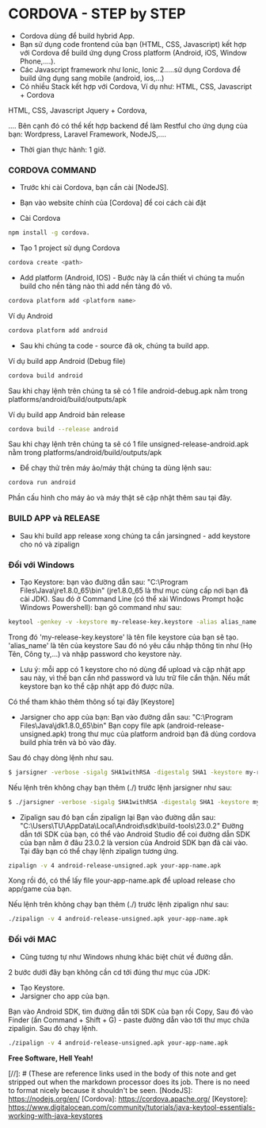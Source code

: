 # CORDOVA - STEP by STEP
* Cordova dùng để build hybrid App.
* Bạn sử dụng code frontend của bạn (HTML, CSS, Javascript) kết hợp với Cordova để build ứng dụng Cross platform (Android, iOS, Window Phone,....).
* Các Javascript framework như Ionic, Ionic 2.....sử dụng Cordova để build ứng dụng sang mobile (android, ios,...)
* Có nhiều Stack kết hợp với Cordova, Ví dụ như:
HTML, CSS, Javascript + Cordova

HTML, CSS, Javascript Jquery + Cordova,

....
Bên cạnh đó có thể kết hợp backend để làm Restful cho ứng dụng của bạn: Wordpress, Laravel Framework, NodeJS,....
* Thời gian thực hành: 1 giờ.

### CORDOVA COMMAND
* Trước khi cài Cordova, bạn cần cài [NodeJS].
* Bạn vào website chính của [Cordova] để coi cách cài đặt

* Cài Cordova
```sh
npm install -g cordova.
```

* Tạo 1 project sử dụng Cordova
```sh
cordova create <path>
```

* Add platform (Android, IOS) - Bước này là cần thiết vì chúng ta muốn build cho nền tảng nào thì add nền tảng đó vô.
```sh
cordova platform add <platform name>
```

Ví dụ Android
```sh
cordova platform add android
```

* Sau khi chúng ta code - source đã ok, chúng ta build app.

Ví dụ build app Android (Debug file)
```sh
cordova build android
```
Sau khi chạy lệnh trên chúng ta sẽ có 1 file android-debug.apk nằm trong
platforms/android/build/outputs/apk


Ví dụ build app Android bản release
```sh
cordova build --release android
```
Sau khi chạy lệnh trên chúng ta sẽ có 1 file unsigned-release-android.apk nằm trong
platforms/android/build/outputs/apk


* Để chạy thử trên máy ảo/máy thật chúng ta dùng lệnh sau:
```sh
cordova run android
```
Phần cấu hình cho máy ảo và máy thật sẽ cập nhật thêm sau tại đây.

### BUILD APP và RELEASE
* Sau khi build app release xong chúng ta cần jarsingned - add keystore cho nó và zipalign

### Đối với Windows
* Tạo Keystore:
bạn vào đường dẫn sau: "C:\Program Files\Java\jre1.8.0_65\bin"
(jre1.8.0_65 là thư mục cùng cấp nơi bạn đã cài JDK).
Sau đó ở Command Line (có thể xài Windows Prompt hoặc Windows Powershell): bạn gõ command như sau:
```sh
keytool -genkey -v -keystore my-release-key.keystore -alias alias_name -keyalg RSA -keysize 2048 -validity 10000
```
Trong đó
'my-release-key.keystore' là tên file keystore của bạn sẽ tạo.
'alias_name' là tên của keystore
Sau đó nó yêu cầu nhập thông tin như (Họ Tên, Công ty,...) và nhập password cho keystore này.

* Lưu ý: mỗi app có 1 keystore cho nó dùng để upload và cập nhật app sau này, vì thế bạn cần nhớ password và lưu trữ file cẩn thận.
Nếu mất keystore bạn ko thể cập nhật app đó được nữa.

Có thể tham khảo thêm thông số tại đây [Keystore]

* Jarsigner cho app của bạn:
Bạn vào đường dẫn sau: "C:\Program Files\Java\jdk1.8.0_65\bin"
Bạn copy file apk (android-release-unsigned.apk) trong thư mục của platform android bạn đã dùng cordova build phía trên và bỏ vào đây.

Sau đó chạy dòng lệnh như sau.
```sh
$ jarsigner -verbose -sigalg SHA1withRSA -digestalg SHA1 -keystore my-release-key.keystore android-release-unsigned.apk alias_name
```

Nếu lệnh trên không chạy bạn thêm (./) trước lệnh jarsigner như sau:
```sh
$ ./jarsigner -verbose -sigalg SHA1withRSA -digestalg SHA1 -keystore my-release-key.keystore android-release-unsigned.apk alias_name
```

* Zipalign sau đó bạn cần zipalign lại
Bạn vào đường dẫn sau: "C:\Users\TU\AppData\Local\Android\sdk\build-tools\23.0.2"
Đường dẫn tới SDK của bạn, có thể vào Android Studio để coi đường dẫn SDK của bạn nằm ở đâu
23.0.2 là version của Android SDK bạn đã cài vào.
Tại đây bạn có thể chạy lệnh zipalign tương ứng.

```sh
zipalign -v 4 android-release-unsigned.apk your-app-name.apk
```
Xong rồi đó, có thể lấy file your-app-name.apk để upload release cho app/game của bạn.

Nếu lệnh trên không chạy bạn thêm (./) trước lệnh zipalign như sau:
```sh
./zipalign -v 4 android-release-unsigned.apk your-app-name.apk
```

### Đối với MAC
* Cũng tương tự như Windows nhưng khác biệt chút về đường dẫn.

2 bước dưới đây bạn không cần cd tới đúng thư mục của JDK:
* Tạo Keystore.
* Jarsigner cho app của bạn.

Bạn vào Android SDK, tìm đường dẫn tới SDK của bạn rồi Copy,
Sau đó vào Finder (ấn Command + Shift + G) - paste đường dẫn vào tới thư mục chứa zipaligin.
Sau đó chạy lệnh.
```sh
./zipalign -v 4 android-release-unsigned.apk your-app-name.apk
```

**Free Software, Hell Yeah!**

[//]: # (These are reference links used in the body of this note and get stripped out when the markdown processor does its job. There is no need to format nicely because it shouldn't be seen.
[NodeJS]: <https://nodejs.org/en/>
[Cordova]: <https://cordova.apache.org/>
[Keystore]: <https://www.digitalocean.com/community/tutorials/java-keytool-essentials-working-with-java-keystores>
